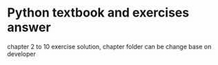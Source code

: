 # Python textbook and exercises answer

chapter 2 to 10 exercise solution, chapter folder can be change base on developer
